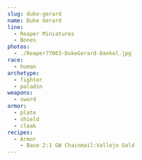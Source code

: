 ```yaml
---
slug: duke-gerard
name: Duke Gerard
line:
  - Reaper Miniatures
  - Bones
photos:
  - ./Reaper77063-DukeGerard-Dankel.jpg
race:
  - human
archetype:
  - fighter
  - paladin
weapons:
  - sword
armor:
  - plate
  - shield
  - cloak
recipes:
  - Armor
    - Base 2:1 GW Chainmail:Vallejo Gold
---
```

